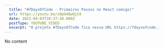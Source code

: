 ```yaml
---
  title: "#7DaysOfCode - Primeiros Passos no React comigo!"
  url: https://youtu.be/z0pU4QwQjC8
  date: 2022-04-03T20:37:48.000Z
  postType: YOUTUBE_VIDEO
  excerpt: "O projeto #7DaysOfCode fica nessa URL https://7daysofcode.io/ e lá você pode se increver pra receber meu desafio de React :P"
---
```

  
  No content
  
